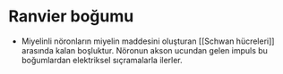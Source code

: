 # Ranvier boğumu
- Miyelinli nöronların miyelin maddesini oluşturan [[Schwan hücreleri]] arasında kalan boşluktur. Nöronun akson ucundan gelen impuls bu boğumlardan elektriksel sıçramalarla ilerler.